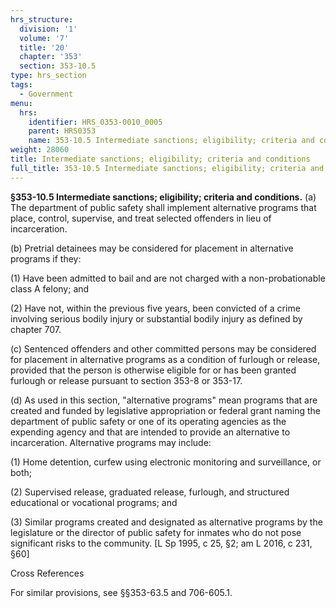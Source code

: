 ```yaml
---
hrs_structure:
  division: '1'
  volume: '7'
  title: '20'
  chapter: '353'
  section: 353-10.5
type: hrs_section
tags:
  - Government
menu:
  hrs:
    identifier: HRS_0353-0010_0005
    parent: HRS0353
    name: 353-10.5 Intermediate sanctions; eligibility; criteria and conditions
weight: 28060
title: Intermediate sanctions; eligibility; criteria and conditions
full_title: 353-10.5 Intermediate sanctions; eligibility; criteria and conditions
---
```

**§353-10.5 Intermediate sanctions; eligibility; criteria and conditions.** (a) The department of public safety shall implement alternative programs that place, control, supervise, and treat selected offenders in lieu of incarceration.

(b) Pretrial detainees may be considered for placement in alternative programs if they:

(1) Have been admitted to bail and are not charged with a non-probationable class A felony; and

(2) Have not, within the previous five years, been convicted of a crime involving serious bodily injury or substantial bodily injury as defined by chapter 707.

(c) Sentenced offenders and other committed persons may be considered for placement in alternative programs as a condition of furlough or release, provided that the person is otherwise eligible for or has been granted furlough or release pursuant to section 353-8 or 353-17.

(d) As used in this section, "alternative programs" mean programs that are created and funded by legislative appropriation or federal grant naming the department of public safety or one of its operating agencies as the expending agency and that are intended to provide an alternative to incarceration. Alternative programs may include:

(1) Home detention, curfew using electronic monitoring and surveillance, or both;

(2) Supervised release, graduated release, furlough, and structured educational or vocational programs; and

(3) Similar programs created and designated as alternative programs by the legislature or the director of public safety for inmates who do not pose significant risks to the community. [L Sp 1995, c 25, §2; am L 2016, c 231, §60]

Cross References

For similar provisions, see §§353-63.5 and 706-605.1.